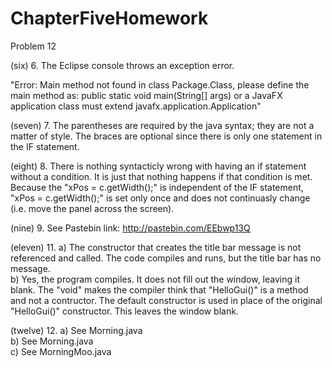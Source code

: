 ChapterFiveHomework
===================

Problem 12

(six) 6. The Eclipse console throws an exception error. 

"Error: Main method not found in class Package.Class, please define the main method as:
   public static void main(String[] args)
or a JavaFX application class must extend javafx.application.Application"


(seven) 7. The parentheses are required by the java syntax; they are not a matter of style. The braces are optional since there 
        is only one statement in the IF statement.


(eight) 8. There is nothing syntacticly wrong with having an if statement without a condition. It is just that nothing happens 
        if that condition is met. Because the "xPos = c.getWidth();" is independent of the IF statement, "xPos = c.getWidth();" 
        is set only once and does not continuasly change (i.e. move the panel across the screen).


(nine) 9. See Pastebin link: http://pastebin.com/EEbwp13Q


(eleven) 11. a) The constructor that creates the title bar message is not referenced and called. The code compiles and runs, 
                but the title bar has no message.     
             b) Yes, the program compiles. It does not fill out the window, leaving it blank. The "void" makes the compiler think                 that "HelloGui()" is a method and not a contructor. The default constructor is used in place of the original 
                "HelloGui()" constructor. This leaves the window blank.


(twelve) 12. a) See Morning.java     
             b) See Morning.java     
             c) See MorningMoo.java
